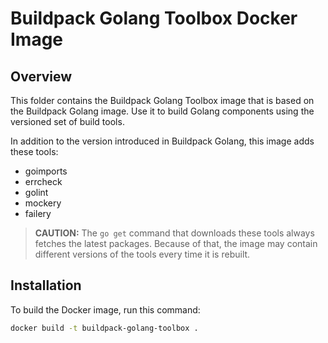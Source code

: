 # Buildpack Golang Toolbox Docker Image

## Overview

This folder contains the Buildpack Golang Toolbox image that is based on the Buildpack Golang image. Use it to build Golang components using the versioned set of build tools.

In addition to the version introduced in Buildpack Golang, this image adds these tools:
- goimports
- errcheck
- golint
- mockery
- failery

> **CAUTION:** The `go get` command that downloads these tools always fetches the latest packages. Because of that, the image may contain different versions of the tools every time it is rebuilt.

## Installation

To build the Docker image, run this command:

```bash
docker build -t buildpack-golang-toolbox .
```
